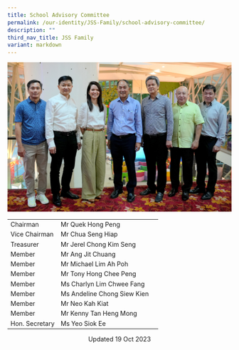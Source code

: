```yaml
---
title: School Advisory Committee
permalink: /our-identity/JSS-Family/school-advisory-committee/
description: ""
third_nav_title: JSS Family
variant: markdown
---
```

![](/images/sac%202023.JPG)


|  |  | |
| -------- | -------- | -------- |
| Chairman   | Mr Quek Hong Peng  |  |
| Vice Chairman   | Mr Chua Seng Hiap  |  |
  Treasurer   | Mr Jerel Chong Kim Seng |  |
| Member| Mr Ang Jit Chuang |  |
| Member| Mr Michael Lim Ah Poh|  |
| Member| Mr Tony Hong Chee Peng |  |
| Member| Ms Charlyn Lim Chwee Fang | |
| Member| Ms Andeline Chong Siew Kien       | |
| Member| Mr Neo Kah Kiat |  |
| Member| Mr Kenny Tan Heng Mong |  |
| Hon. Secretary| Ms Yeo Siok Ee |  |


<center> Updated 19 Oct 2023 </center>